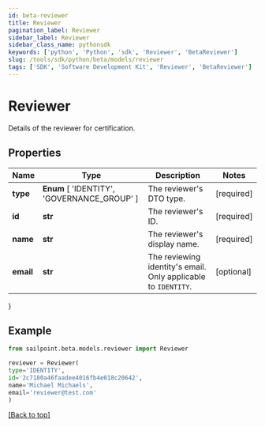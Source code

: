 ```yaml
---
id: beta-reviewer
title: Reviewer
pagination_label: Reviewer
sidebar_label: Reviewer
sidebar_class_name: pythonsdk
keywords: ['python', 'Python', 'sdk', 'Reviewer', 'BetaReviewer'] 
slug: /tools/sdk/python/beta/models/reviewer
tags: ['SDK', 'Software Development Kit', 'Reviewer', 'BetaReviewer']
---
```


# Reviewer

Details of the reviewer for certification.

## Properties

Name | Type | Description | Notes
------------ | ------------- | ------------- | -------------
**type** |  **Enum** [  'IDENTITY',    'GOVERNANCE_GROUP' ] | The reviewer's DTO type. | [required]
**id** | **str** | The reviewer's ID. | [required]
**name** | **str** | The reviewer's display name. | [required]
**email** | **str** | The reviewing identity's email. Only applicable to `IDENTITY`. | [optional] 
}

## Example

```python
from sailpoint.beta.models.reviewer import Reviewer

reviewer = Reviewer(
type='IDENTITY',
id='2c7180a46faadee4016fb4e018c20642',
name='Michael Michaels',
email='reviewer@test.com'
)

```
[[Back to top]](#) 

